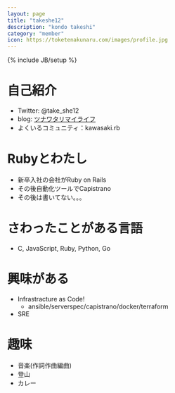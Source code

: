 ```yaml
---
layout: page
title: "takeshe12"
description: "kondo takeshi"
category: "member"
icon: https://toketenakunaru.com/images/profile.jpg
---
```

{% include JB/setup %}

# 自己紹介
* Twitter: @take_she12
* blog: [ツナワタリマイライフ](http://take-she12.hatenablog.com/)
* よくいるコミュニティ：kawasaki.rb

# Rubyとわたし
* 新卒入社の会社がRuby on Rails
* その後自動化ツールでCapistrano
* その後は書いてない。。。

# さわったことがある言語
* C, JavaScript, Ruby, Python, Go

# 興味がある
* Infrastracture as Code!
  * ansible/serverspec/capistrano/docker/terraform
* SRE

# 趣味
* 音楽(作詞作曲編曲)
* 登山
* カレー

